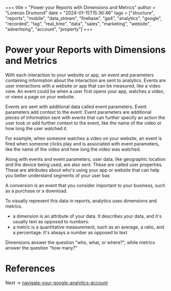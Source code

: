 +++
title = "Power your Reports with Dimensions and Metrics"
author = "Lorenzo Drumond"
date = "2024-01-15T15:36:46"
tags = ["structure",  "reports",  "mobile",  "data_stream",  "firebase",  "ga4",  "analytics",  "google",  "recorded",  "tag",  "real_time",  "data",  "sales",  "marketing",  "website",  "advertising",  "account",  "property"]
+++


# Power your Reports with Dimensions and Metrics
With each interaction to your website or app, an event and parameters containing information about the interaction are sent to analytics. Events are user interactions with a website or app that can be measured, like a video view. An event could be when a user first opens your app, watches a video, or views a page on your website.

Events are sent with additional data called event parameters. Event parameters add context to the event. Event parameters are additional pieces of information sent with events that can further specify an action the user took or add further context to the event, like the name of the video or how long the user watched it.

For example, when someone watches a video on your website, an event is fired when someone clicks play and is associated with event parameters, like the name of the video and how long the video was watched.

Along with events and event parameters, user data, like geographic location and the device being used, are also sent. These are called user properties. These are attributes about who's using your app or website that can help you better understand segments of your user bas

A conversion is an event that you consider important to your business, such as a purchase or a download.

To visually represent this data in reports, analytics uses dimensions and metrics.
- a dimension is an attribute of your data. It describes your data, and it's usually text as opposed to numbers.
- a metric is a quantitative measurement, such as an average, a ratio, and a percentage. It's always a number as opposed to text.

Dimensions answer the question "who, what, or where?", while metrics answer the question "how many?"

# References

Next -> [navigate-your-google-analytics-account](/wiki/navigate-your-google-analytics-account/)
